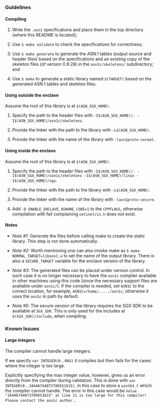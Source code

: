 ### Guidelines

#### Compiling

1. Write the `.asn1` specifications and place them in the top directory (where this README is located);

2. Use `$ make validate` to check the specifications for correctness;

3. Use `$ make generate` to generate the ASN.1 tables (output source and header files) based on the specifications and an existing copy of the skeleton files (of version 0.9.28) in the `asn1c/skeletons/` subdirectory; and

4. Use `$ make` to generate a static library named `$(TARGET)` based on the generated ASN.1 tables and skeleton files.

#### Using outside the enclave

Assume the root of this library is at `$(ASN_SGX_HOME)`.

1. Specify the path to the header files with `-I$(ASN_SGX_HOME)/. -I$(ASN_SGX_HOME)/asn1c/skeletons`.

2. Provide the linker with the path to the library with `-L$(ASN_SGX_HOME)`.

3. Provide the linker with the name of the library with `-lasn1proto-normal`.

#### Using inside the enclave

Assume the root of this library is at `$(ASN_SGX_HOME)`.

1. Specify the path to the header files with `-I$(ASN_SGX_HOME)/. -I$(ASN_SGX_HOME)/asn1c/skeletons -I$(ASN_SGX_HOME)/linux -I$(ASN_SGX_HOME)/sgx`.

2. Provide the linker with the path to the library with `-L$(ASN_SGX_HOME)`.

3. Provide the linker with the name of the library with `-lasn1proto-secure`.

4. Add `-D ENABLE_ENCLAVE_ASNONE_CODE=1` to the `CPPFLAGS`, otherwise compilation with fail complaining `netinet/in.h` does not exist.

#### Notes

- *Note #1:* Generate the files before calling make to create the static library. This step is not done automatically.

- *Note #2:* Worth mentioning one can also invoke make as `$ make NORMAL_TARGET=libasn1.a` to set the name of the output library. There is also a `SECURE_TARGET` variable for the enclave version of the library.

- *Note #3:* The generated files can be placed under version control. In such case it is no longer necessary to have the `asn1c` compiler available in other machines using this code (since the necessary support files are available under `asn1c/`). If the compiler is needed, set `ASN1C` to the correct location, for example, `ASN1C=/home/...../asn1c`; otherwise it uses the `asn1c` in path by default.

- *Note #5:* The secure version of the library requires the SGX SDK to be available at `SGX_SDK`. This is only used for the includes at `$(SGX_SDK)/include`, when compiling.

### Known Issues

#### Large integers

The compiler cannot handle large integers.

If we specify `var INTEGER(0..MAX)` it compiles but then fails for the cases where the integer is too large.

Explicitly specifying the max integer value, however, gives us an error directly from the compiler during validation. This is done with `var INTEGER(0..18446744073709551615)`, in this case to store a `uint64_t` which the compiler cannot handle. The error in this case would be `Value "18446744073709551615" at line 11 is too large for this compiler! Please contact the asn1c author.`.
